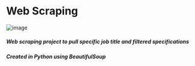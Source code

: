 # Web Scraping


![image](https://user-images.githubusercontent.com/102929056/166938237-daf4d471-5d1f-4481-8e8f-f78cfcbb07ed.png)

##### Web scraping project to pull specific job title and filtered specifications
##### Created in Python using BeautifulSoup
